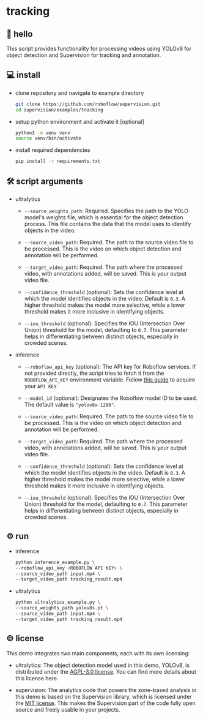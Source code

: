 # tracking

## 👋 hello

This script provides functionality for processing videos using YOLOv8 for object
detection and Supervision for tracking and annotation.

## 💻 install

- clone repository and navigate to example directory

  ```bash
  git clone https://github.com/roboflow/supervision.git
  cd supervision/examples/tracking
  ```

- setup python environment and activate it [optional]

  ```bash
  python3 -m venv venv
  source venv/bin/activate
  ```

- install required dependencies

  ```bash
  pip install -r requirements.txt
  ```

## 🛠️ script arguments

- ultralytics

  - `--source_weights_path`: Required. Specifies the path to the YOLO model's weights
    file, which is essential for the object detection process. This file contains the data
    that the model uses to identify objects in the video.

  - `--source_video_path`: Required. The path to the source video file to be processed.
    This is the video on which object detection and annotation will be performed.
  - `--target_video_path`: Required. The path where the processed video, with annotations
    added, will be saved. This is your output video file.
  - `--confidence_threshold` (optional): Sets the confidence level at which the model
    identifies objects in the video. Default is `0.3`. A higher threshold makes the model
    more selective, while a lower threshold makes it more inclusive in identifying objects.
  - `--iou_threshold` (optional): Specifies the IOU (Intersection Over Union) threshold
    for the model, defaulting to `0.7`. This parameter helps in differentiating between
    distinct objects, especially in crowded scenes.

- inference

  - `--roboflow_api_key` (optional): The API key for Roboflow services. If not provided 
    directly, the script tries to fetch it from the `ROBOFLOW_API_KEY` environment 
    variable. Follow [this guide](https://docs.roboflow.com/api-reference/authentication#retrieve-an-api-key) 
    to acquire your `API KEY`.
  - `--model_id` (optional): Designates the Roboflow model ID to be used. The default 
    value is `"yolov8x-1280"`. 

  - `--source_video_path`: Required. The path to the source video file to be processed.
    This is the video on which object detection and annotation will be performed.
  - `--target_video_path`: Required. The path where the processed video, with annotations
    added, will be saved. This is your output video file.
  - `--confidence_threshold` (optional): Sets the confidence level at which the model
    identifies objects in the video. Default is `0.3`. A higher threshold makes the model
    more selective, while a lower threshold makes it more inclusive in identifying objects.
  - `--iou_threshold` (optional): Specifies the IOU (Intersection Over Union) threshold
    for the model, defaulting to `0.7`. This parameter helps in differentiating between
    distinct objects, especially in crowded scenes.

## ⚙️ run

- inference

  ```bash
  python inference_example.py \
  --roboflow_api_key <ROBOFLOW API KEY> \
  --source_video_path input.mp4 \
  --target_video_path tracking_result.mp4
  ```

- ultralytics

  ```bash
  python ultralytics_example.py \
  --source_weights_path yolov8s.pt \
  --source_video_path input.mp4 \
  --target_video_path tracking_result.mp4
  ```

## © license

This demo integrates two main components, each with its own licensing:

- ultralytics: The object detection model used in this demo, YOLOv8, is distributed 
  under the [AGPL-3.0 license](https://github.com/ultralytics/ultralytics/blob/main/LICENSE).
  You can find more details about this license here.

- supervision: The analytics code that powers the zone-based analysis in this demo is 
  based on the Supervision library, which is licensed under the 
  [MIT license](https://github.com/roboflow/supervision/blob/develop/LICENSE.md). This
  makes the Supervision part of the code fully open source and freely usable in your
  projects.
